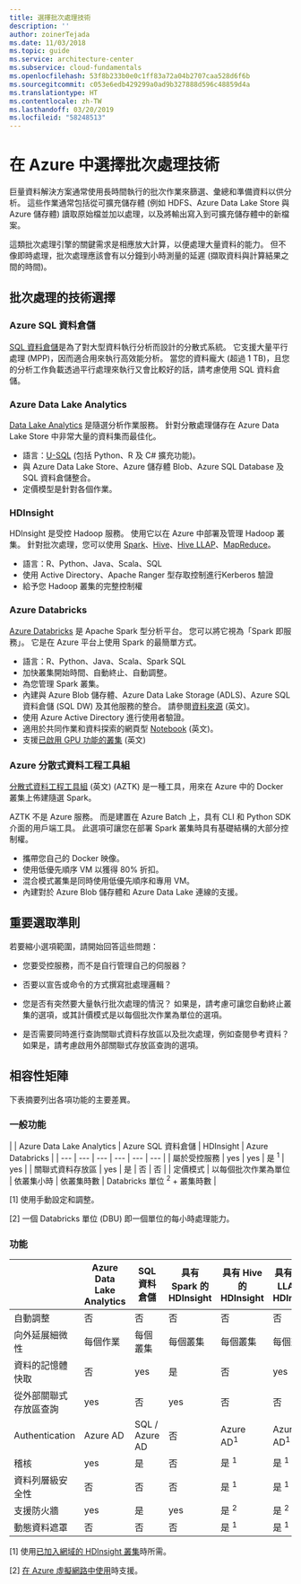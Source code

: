 ```yaml
---
title: 選擇批次處理技術
description: ''
author: zoinerTejada
ms.date: 11/03/2018
ms.topic: guide
ms.service: architecture-center
ms.subservice: cloud-fundamentals
ms.openlocfilehash: 53f8b233b0e0c1ff83a72a04b2707caa528d6f6b
ms.sourcegitcommit: c053e6edb429299a0ad9b327888d596c48859d4a
ms.translationtype: HT
ms.contentlocale: zh-TW
ms.lasthandoff: 03/20/2019
ms.locfileid: "58248513"
---
```

# <a name="choosing-a-batch-processing-technology-in-azure"></a>在 Azure 中選擇批次處理技術

巨量資料解決方案通常使用長時間執行的批次作業來篩選、彙總和準備資料以供分析。 這些作業通常包括從可擴充儲存體 (例如 HDFS、Azure Data Lake Store 與 Azure 儲存體) 讀取原始檔並加以處理，以及將輸出寫入到可擴充儲存體中的新檔案。

這類批次處理引擎的關鍵需求是相應放大計算，以便處理大量資料的能力。 但不像即時處理，批次處理應該會有以分鐘到小時測量的延遲 (擷取資料與計算結果之間的時間)。

## <a name="technology-choices-for-batch-processing"></a>批次處理的技術選擇

### <a name="azure-sql-data-warehouse"></a>Azure SQL 資料倉儲

[SQL 資料倉儲](/azure/sql-data-warehouse/)是為了對大型資料執行分析而設計的分散式系統。 它支援大量平行處理 (MPP)，因而適合用來執行高效能分析。 當您的資料龐大 (超過 1 TB)，且您的分析工作負載透過平行處理來執行又會比較好的話，請考慮使用 SQL 資料倉儲。

### <a name="azure-data-lake-analytics"></a>Azure Data Lake Analytics

[Data Lake Analytics](/azure/data-lake-analytics/data-lake-analytics-overview) 是隨選分析作業服務。 針對分散處理儲存在 Azure Data Lake Store 中非常大量的資料集而最佳化。

- 語言：[U-SQL](/azure/data-lake-analytics/data-lake-analytics-u-sql-get-started) (包括 Python、R 及 C# 擴充功能)。
- 與 Azure Data Lake Store、Azure 儲存體 Blob、Azure SQL Database 及 SQL 資料倉儲整合。
- 定價模型是針對各個作業。

### <a name="hdinsight"></a>HDInsight

HDInsight 是受控 Hadoop 服務。 使用它以在 Azure 中部署及管理 Hadoop 叢集。 針對批次處理，您可以使用 [Spark](/azure/hdinsight/spark/apache-spark-overview)、[Hive](/azure/hdinsight/hadoop/hdinsight-use-hive)、[Hive LLAP](/azure/hdinsight/interactive-query/apache-interactive-query-get-started)、[MapReduce](/azure/hdinsight/hadoop/hdinsight-use-mapreduce)。

- 語言：R、Python、Java、Scala、SQL
- 使用 Active Directory、Apache Ranger 型存取控制進行Kerberos 驗證
- 給予您 Hadoop 叢集的完整控制權

### <a name="azure-databricks"></a>Azure Databricks

[Azure Databricks](/azure/azure-databricks/) 是 Apache Spark 型分析平台。 您可以將它視為「Spark 即服務」。 它是在 Azure 平台上使用 Spark 的最簡單方式。

- 語言：R、Python、Java、Scala、Spark SQL
- 加快叢集開始時間、自動終止、自動調整。
- 為您管理 Spark 叢集。
- 內建與 Azure Blob 儲存體、Azure Data Lake Storage (ADLS)、Azure SQL 資料倉儲 (SQL DW) 及其他服務的整合。 請參閱[資料來源](https://docs.azuredatabricks.net/spark/latest/data-sources/index.html) (英文)。
- 使用 Azure Active Directory 進行使用者驗證。
- 適用於共同作業和資料探索的網頁型 [Notebook](https://docs.azuredatabricks.net/user-guide/notebooks/index.html) (英文)。
- 支援[已啟用 GPU 功能的叢集](https://docs.azuredatabricks.net/user-guide/clusters/gpu.html) (英文)

### <a name="azure-distributed-data-engineering-toolkit"></a>Azure 分散式資料工程工具組

[分散式資料工程工具組](https://github.com/azure/aztk) (英文) (AZTK) 是一種工具，用來在 Azure 中的 Docker 叢集上佈建隨選 Spark。

AZTK 不是 Azure 服務。 而是建置在 Azure Batch 上，具有 CLI 和 Python SDK 介面的用戶端工具。 此選項可讓您在部署 Spark 叢集時具有基礎結構的大部分控制權。

- 攜帶您自己的 Docker 映像。
- 使用低優先順序 VM 以獲得 80% 折扣。
- 混合模式叢集是同時使用低優先順序和專用 VM。
- 內建對於 Azure Blob 儲存體和 Azure Data Lake 連線的支援。

## <a name="key-selection-criteria"></a>重要選取準則

若要縮小選項範圍，請開始回答這些問題：

- 您要受控服務，而不是自行管理自己的伺服器？

- 否要以宣告或命令的方式撰寫批處理邏輯？

- 您是否有突然要大量執行批次處理的情況？ 如果是，請考慮可讓您自動終止叢集的選項，或其計價模式是以每個批次作業為單位的選項。

- 是否需要同時進行查詢關聯式資料存放區以及批次處理，例如查閱參考資料？ 如果是，請考慮啟用外部關聯式存放區查詢的選項。

## <a name="capability-matrix"></a>相容性矩陣

下表摘要列出各項功能的主要差異。

### <a name="general-capabilities"></a>一般功能

<!-- markdownlint-disable MD033 -->

| | Azure Data Lake Analytics | Azure SQL 資料倉儲 | HDInsight | Azure Databricks |
| --- | --- | --- | --- | --- | --- |
| 屬於受控服務 | yes | yes | 是 <sup>1</sup> | yes |
| 關聯式資料存放區 | yes | 是 | 否 | 否 |
| 定價模式 | 以每個批次作業為單位 | 依叢集小時 | 依叢集時數 | Databricks 單位 <sup>2</sup> + 叢集時數 |

[1] 使用手動設定和調整。

[2] 一個 Databricks 單位 (DBU) 即一個單位的每小時處理能力。

### <a name="capabilities"></a>功能

| | Azure Data Lake Analytics | SQL 資料倉儲 | 具有 Spark 的 HDInsight | 具有 Hive 的 HDInsight | 具有 Hive LLAP 的 HDInsight | Azure Databricks |
| --- | --- | --- | --- | --- | --- | --- |
| 自動調整 | 否 | 否 | 否 | 否 | 否 | yes |
| 向外延展細微性  | 每個作業 | 每個叢集 | 每個叢集 | 每個叢集 | 每個叢集 | 每個叢集 |
| 資料的記憶體快取 | 否 | yes | 是 | 否 | yes | yes |
| 從外部關聯式存放區查詢 | yes | 否 | yes | 否 | 否 | yes |
| Authentication  | Azure AD | SQL / Azure AD | 否 | Azure AD<sup>1</sup> | Azure AD<sup>1</sup> | Azure AD |
| 稽核  | yes | 是 | 否 | 是 <sup>1</sup> | 是 <sup>1</sup> | yes |
| 資料列層級安全性 | 否 | 否 | 否 | 是 <sup>1</sup> | 是 <sup>1</sup> | 否 |
| 支援防火牆 | yes | 是 | yes | 是 <sup>2</sup> | 是 <sup>2</sup> | 否 |
| 動態資料遮罩 | 否 | 否 | 否 | 是 <sup>1</sup> | 是 <sup>1</sup> | 否 |

<!-- markdownlint-enable MD033 -->

[1] 使用[已加入網域的 HDInsight 叢集](/azure/hdinsight/domain-joined/apache-domain-joined-introduction)時所需。

[2] [在 Azure 虛擬網路中使用](/azure/hdinsight/hdinsight-extend-hadoop-virtual-network)時支援。
